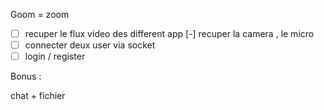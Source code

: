 Goom = zoom 

- [ ]  recuper le flux video des different app 
[-] recuper la camera , le micro 
-[ ] connecter deux user via socket
-[ ] login / register 

Bonus : 

chat + fichier 
